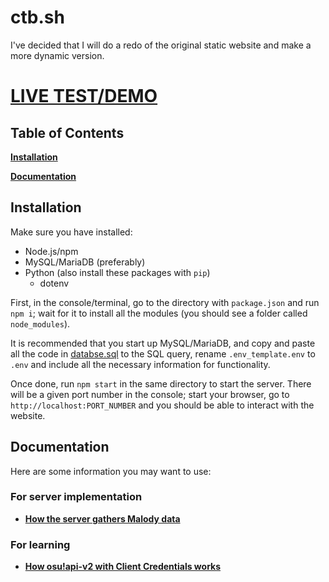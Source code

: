 # ctb.sh
I've decided that I will do a redo of the original static website and make a more dynamic version.

# [LIVE TEST/DEMO](test.ctb.sh)

## Table of Contents

**[Installation](#installation)**

**[Documentation](#documentation)**

## Installation
Make sure you have installed:
- Node.js/npm
- MySQL/MariaDB (preferably)
- Python (also install these packages with `pip`)
    - dotenv

First, in the console/terminal, go to the directory with `package.json` and run `npm i`; wait for it to install all the modules (you should see a folder called `node_modules`).

It is recommended that you start up MySQL/MariaDB, and copy and paste all the code in [databse.sql](./src/server/data/database.sql) to the SQL query, rename `.env_template.env` to `.env` and include all the necessary information for functionality.

Once done, run `npm start` in the same directory to start the server. There will be a given port number in the console; start your browser, go to `http://localhost:PORT_NUMBER` and you should be able to interact with the website.

## Documentation
Here are some information you may want to use:

### For server implementation
- **[How the server gathers Malody data](./doc/implement/malody-rankings.md)**

### For learning
- **[How osu!api-v2 with Client Credentials works](./doc/learn/osuapiv2-client.md)**